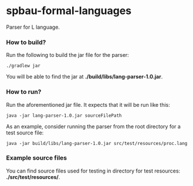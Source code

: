 # spbau-formal-languages
Parser for L language.

### How to build?
Run the following to build the jar file for the parser:
```
./gradlew jar
```
You will be able to find the jar at **./build/libs/lang-parser-1.0.jar**.

### How to run?
Run the aforementioned jar file. It expects that it will be run like this: 
```
java -jar lang-parser-1.0.jar sourceFilePath
```

As an example, consider running the parser from the root directory for a test source file:
```
java -jar build/libs/lang-parser-1.0.jar src/test/resources/proc.lang
```

### Example source files

You can find source files used for testing in directory for 
test resources: **./src/test/resources/**.